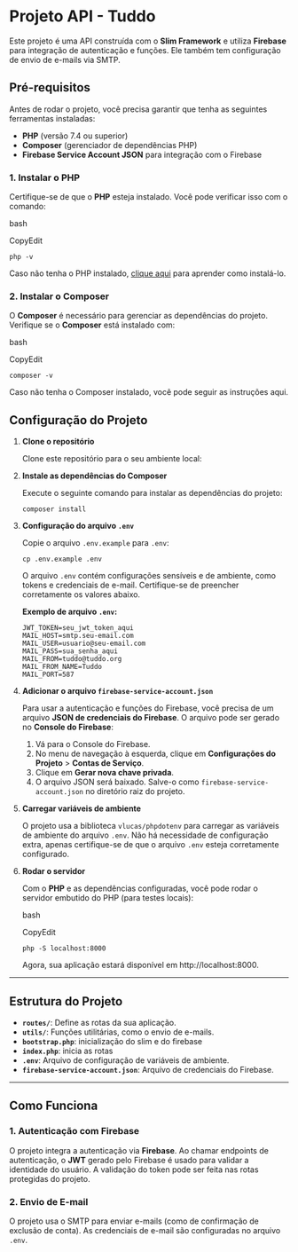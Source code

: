 # Projeto API - Tuddo

Este projeto é uma API construída com o **Slim Framework** e utiliza **Firebase** para integração de autenticação e funções. Ele também tem configuração de envio de e-mails via SMTP.

## Pré-requisitos

Antes de rodar o projeto, você precisa garantir que tenha as seguintes ferramentas instaladas:

-   **PHP** (versão 7.4 ou superior)
-   **Composer** (gerenciador de dependências PHP)
-   **Firebase Service Account JSON** para integração com o Firebase

### 1. Instalar o PHP

Certifique-se de que o **PHP** esteja instalado. Você pode verificar isso com o comando:

bash

CopyEdit

`php -v` 

Caso não tenha o PHP instalado, [clique aqui](https://www.php.net/manual/pt_BR/install.php) para aprender como instalá-lo.

### 2. Instalar o Composer

O **Composer** é necessário para gerenciar as dependências do projeto. Verifique se o **Composer** está instalado com:

bash

CopyEdit

`composer -v` 

Caso não tenha o Composer instalado, você pode seguir as instruções aqui.

## Configuração do Projeto

1.  **Clone o repositório**
    
    Clone este repositório para o seu ambiente local:
    
2.  **Instale as dependências do Composer**
    
    Execute o seguinte comando para instalar as dependências do projeto:
    
    `composer install` 
    
3.  **Configuração do arquivo `.env`**
    
    Copie o arquivo `.env.example` para `.env`:
    
    
    `cp .env.example .env` 
    
    O arquivo `.env` contém configurações sensíveis e de ambiente, como tokens e credenciais de e-mail. Certifique-se de preencher corretamente os valores abaixo.
    
    **Exemplo de arquivo `.env`:**
    
    
    ```
    JWT_TOKEN=seu_jwt_token_aqui
    MAIL_HOST=smtp.seu-email.com
    MAIL_USER=usuario@seu-email.com
    MAIL_PASS=sua_senha_aqui
    MAIL_FROM=tuddo@tuddo.org
    MAIL_FROM_NAME=Tuddo
    MAIL_PORT=587
    ```
    
4.  **Adicionar o arquivo `firebase-service-account.json`**
    
    Para usar a autenticação e funções do Firebase, você precisa de um arquivo **JSON de credenciais do Firebase**. O arquivo pode ser gerado no **Console do Firebase**:
    
    1.  Vá para o Console do Firebase.
    2.  No menu de navegação à esquerda, clique em **Configurações do Projeto** > **Contas de Serviço**.
    3.  Clique em **Gerar nova chave privada**.
    4.  O arquivo JSON será baixado. Salve-o como `firebase-service-account.json` no diretório raiz do projeto.
5.  **Carregar variáveis de ambiente**
    
    O projeto usa a biblioteca `vlucas/phpdotenv` para carregar as variáveis de ambiente do arquivo `.env`. Não há necessidade de configuração extra, apenas certifique-se de que o arquivo `.env` esteja corretamente configurado.
    
6.  **Rodar o servidor**
    
    Com o **PHP** e as dependências configuradas, você pode rodar o servidor embutido do PHP (para testes locais):
    
    bash
    
    CopyEdit
    
    `php -S localhost:8000` 
    
    Agora, sua aplicação estará disponível em http://localhost:8000.
    

----------

## Estrutura do Projeto

-   **`routes/`**: Define as rotas da sua aplicação.
-   **`utils/`**: Funções utilitárias, como o envio de e-mails.
- **`bootstrap.php`**: inicialização do slim e do firebase
- **`index.php`**: inicia as rotas
-   **`.env`**: Arquivo de configuração de variáveis de ambiente.
-   **`firebase-service-account.json`**: Arquivo de credenciais do Firebase.

----------

## Como Funciona

### 1. **Autenticação com Firebase**

O projeto integra a autenticação via **Firebase**. Ao chamar endpoints de autenticação, o **JWT** gerado pelo Firebase é usado para validar a identidade do usuário. A validação do token pode ser feita nas rotas protegidas do projeto.

### 2. **Envio de E-mail**

O projeto usa o SMTP para enviar e-mails (como de confirmação de exclusão de conta). As credenciais de e-mail são configuradas no arquivo `.env`.